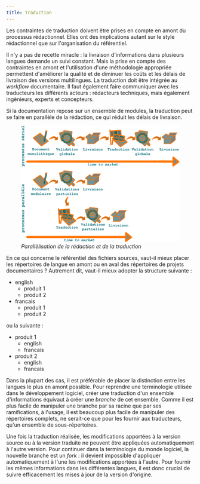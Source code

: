 ```yaml
---
title: Traduction
---
```


Les contraintes de traduction doivent être prises en compte en amont du
processus rédactionnel. Elles ont des implications autant sur le style
rédactionnel que sur l'organisation du référentiel.

Il n'y a pas de recette miracle : la livraison d'informations dans
plusieurs langues demande un suivi constant. Mais la prise en compte des
contraintes en amont et l'utilisation d'une méthodologie appropriée
permettent d'améliorer la qualité et de diminuer les coûts et les
délais de livraison des versions multilingues. La traduction doit être
intégrée au *workflow* documentaire. Il faut également faire communiquer
avec les traducteurs les différents acteurs : rédacteurs techniques,
mais également ingénieurs, experts et concepteurs.

Si la documentation repose sur un ensemble de modules, la traduction
peut se faire en parallèle de la rédaction, ce qui réduit les délais de
livraison.

<figure>
<img src="graphics/parallelisation-traduction.svg"
alt="graphics/parallelisation-traduction.svg" />
<figcaption><em>Parallèlisation de la rédaction et de la
traduction</em></figcaption>
</figure>

En ce qui concerne le référentiel des fichiers sources, vaut-il mieux
placer les répertoires de langue en amont ou en aval des répertoires de
projets documentaires ? Autrement dit, vaut-il mieux adopter la
structure suivante :

-   english
    -   produit 1
    -   produit 2
-   francais
    -   produit 1
    -   produit 2

ou la suivante :

-   produit 1
    -   english
    -   francais
-   produit 2
    -   english
    -   francais

Dans la plupart des cas, il est préférable de placer la distinction
entre les langues le plus en amont possible. Pour reprendre une
terminologie utilisée dans le développement logiciel, créer une
traduction d'un ensemble d'informations équivaut à créer une *branche*
de cet ensemble. Comme il est plus facile de manipuler une branche par
sa racine que par ses ramifications, à l'usage, il est beaucoup plus
facile de manipuler des répertoires complets, ne serait-ce que pour les
fournir aux traducteurs, qu'un ensemble de sous-répertoires.

Une fois la traduction réalisée, les modifications apportées à la
version source ou à la version traduite ne peuvent être appliquées
automatiquement à l'autre version. Pour continuer dans la terminologie
du monde logiciel, la nouvelle branche est un *fork* : il devient
impossible d'appliquer automatiquement à l'une les modifications
apportées à l'autre. Pour fournir les mêmes informations dans les
différentes langues, il est donc crucial de suivre efficacement les
mises à jour de la version d'origine.
